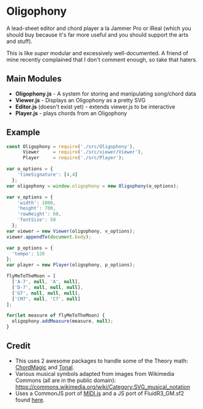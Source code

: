# Oligophony

A lead-sheet editor and chord player a la Jammer Pro or iReal (which you should
buy because it's far more useful and you should support the arts and stuff).

This is like _super_ modular and excessively well-documented. A friend of mine
recently complained that I don't comment enough, so take that haters.

## Main Modules
* **Oligophony.js** - A system for storing and manipulating song/chord data
* **Viewer.js** - Displays an Oligophony as a pretty SVG
* **Editor.js** (doesn't exist yet) - extends viewer.js to be interactive
* **Player.js** - plays chords from an Oligophony

## Example
```javascript
const Oligophony = require('./src/Oligophony'),
      Viewer     = require('./src/viewer/Viewer'),
      Player     = require('./src/Player');

var o_options = {
    'timeSignature': [4,4]
  };
var oligophony = window.oligophony = new Oligophony(o_options);

var v_options = {
    'width': 1000,
    'height': 700,
    'rowHeight': 60,
    'fontSize': 50
  };
var viewer = new Viewer(oligophony, v_options);
viewer.appendTo(document.body);

var p_options = {
  'tempo': 120
};
var player = new Player(oligophony, p_options);

flyMeToTheMoon = [
  ['A-7', null, 'A', null],
  ['D-7', null, null, null],
  ['G7', null, null, null],
  ['CM7', null, 'C7', null]
];

for(let measure of flyMeToTheMoon) {
  oligophony.addMeasure(measure, null);
}
```

## Credit
* This uses 2 awesome packages to handle some of the Theory math:  [ChordMagic](https://github.com/nolanlawson/chord-magic) and [Tonal](https://github.com/danigb/tonal).
* Various musical symbols adapted from images from Wikimedia Commons (all are in the public domain): https://commons.wikimedia.org/wiki/Category:SVG_musical_notation
* Uses a CommonJS port of [MIDI.js](https://github.com/mudcube/MIDI.js) and a JS port of FluidR3_GM.sf2 found [here](https://github.com/gleitz/midi-js-soundfonts).
